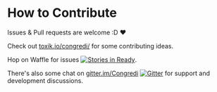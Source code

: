 # How to Contribute
Issues & Pull requests are welcome :D :heart:

Check out [toxik.io/congredi/](//toxik.io/congredi/contributing/intro) for
some contributing ideas.

Hop on Waffle for issues [![Stories in Ready](https://badge.waffle.io/Thetoxicarcade/congredi.png?label=ready&title=Ready)](https://waffle.io/Thetoxicarcade/congredi).


There's also some chat on [gitter.im/Congredi](https://gitter.im/Congredi)
[![Gitter](https://img.shields.io/gitter/room/Congredi/Development.svg)](https://gitter.im/Congredi)
for support and development discussions.
